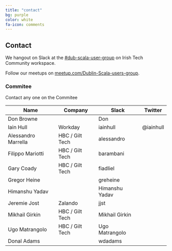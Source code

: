 ```yaml
---
title: "contact"
bg: purple
color: white
fa-icon: comments
---
```


## Contact

We hangout on Slack at the [#dub-scala-user-group](https://irishtechcommunity.slack.com/messages/CANJQ32KZ) on Irish Tech Community workspace.

Follow our meetups on [meetup.com/Dublin-Scala-users-group](https://www.meetup.com/Dublin-Scala-users-group).

### Commitee

Contact any one on the Commitee

| Name | Company | Slack | Twitter |
|------|---------|-------|---------|
| Don Browne | | Don | |
| Iain Hull  | Workday | iainhull | @iainhull |
| Alessandro Marrella | HBC / Gilt Tech | alessandro | |
| Filippo Mariotti | HBC / Gilt Tech | barambani | |
| Gary Coady  | HBC / Gilt Tech | fiadliel | |
| Gregor Heine  | | greheine | |
| Himanshu Yadav  | | Himanshu Yadav | |
| Jeremie Jost  | Zalando | jjst | |
| Mikhail Girkin  | HBC / Gilt Tech | Mikhail Girkin | |
| Ugo Matrangolo  | HBC / Gilt Tech | Ugo Matrangolo | |
| Donal Adams  | | wdadams | |
